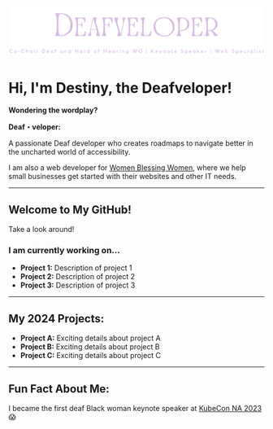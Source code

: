 ![Header that says Destiny O'Connor Co-chair for CNCF DHH WG | Keynote speaker | Web Specialist](https://github.com/Deafveloper/Deafveloper/blob/main/Destinyoconnorbanner%20(1).png)
##  
 
# Hi, I'm Destiny, the Deafveloper!

**Wondering the wordplay?**  

**Deaf・veloper:**  

A passionate Deaf developer who creates roadmaps to navigate better in the uncharted world of accessibility.

I am also a web developer for [Women Blessing Women](https://www.womenblessingwomen.org), where we help small businesses get started with their websites and other IT needs.

---

## Welcome to My GitHub!

Take a look around!

### I am currently working on...
- **Project 1:** Description of project 1
- **Project 2:** Description of project 2
- **Project 3:** Description of project 3

---

## My 2024 Projects:

- **Project A:** Exciting details about project A
- **Project B:** Exciting details about project B
- **Project C:** Exciting details about project C

---

## Fun Fact About Me:

I became the first deaf Black woman keynote speaker at [KubeCon NA 2023](https://kubecon.io/) 😱


